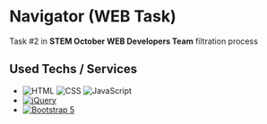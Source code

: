 # Navigator (WEB Task)
Task #2 in **STEM October WEB Developers Team** filtration process

## Used Techs / Services
 - ![HTML](https://img.shields.io/badge/-HTML5-E34F26?logo=HTML5&logoColor=white&style=flat-square) ![CSS](https://img.shields.io/badge/-CSS3-1572B6?logo=CSS3&logoColor=white&style=flat-square) ![JavaScript](https://img.shields.io/badge/-JavaScript-F7DF1E?logo=JavaScript&logoColor=white&style=flat-square)
 - [![jQuery](https://img.shields.io/badge/-jQuery-0769AD?logo=jQuery&logoColor=white&style=flat-square)](https://jquery.com/)
 - [![Bootstrap 5](https://img.shields.io/badge/-Bootstrap-7952B3?logo=Bootstrap&logoColor=white&style=flat-square)](https://getbootstrap.com/)
